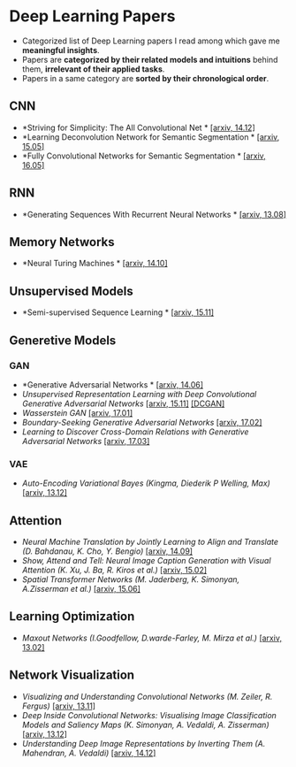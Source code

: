 # Deep Learning Papers
- Categorized list of Deep Learning papers I read among which gave me **meaningful insights**.
- Papers are **categorized by their related models and intuitions** behind them, **irrelevant of their applied tasks**.
- Papers in a same category are **sorted by their chronological order**.


## CNN
- *Striving for Simplicity: The All Convolutional Net * [[arxiv, 14.12]](http://arxiv.org/abs/1412.6806)
- *Learning Deconvolution Network for Semantic Segmentation *  [[arxiv, 15.05]](https://arxiv.org/abs/1505.04366)
- *Fully Convolutional Networks for Semantic Segmentation * [[arxiv, 16.05]](https://arxiv.org/abs/1605.06211)


## RNN
- *Generating Sequences With Recurrent Neural Networks * [[arxiv, 13.08]](http://arxiv.org/abs/1308.0850)


## Memory Networks
- *Neural Turing Machines * [[arxiv, 14.10]](http://arxiv.org/abs/1410.5401)


## Unsupervised Models
- *Semi-supervised Sequence Learning * [[arxiv, 15.11]](https://arxiv.org/abs/1511.01432)


## Generetive Models

### GAN
- *Generative Adversarial Networks * [[arxiv, 14.06]](http://arxiv.org/abs/1406.2661)
- *Unsupervised Representation Learning with Deep Convolutional Generative Adversarial Networks* [[arxiv, 15.11]](http://arxiv.org/abs/1511.06434) [[DCGAN]](./GAN/DCGAN)
- *Wasserstein GAN*  [[arxiv, 17.01]](http://arxiv.org/abs/1701.07875)
- *Boundary-Seeking Generative Adversarial Networks*  [[arxiv, 17.02]](http://arxiv.org/abs/1702.08431)
- *Learning to Discover Cross-Domain Relations with Generative Adversarial Networks*  [[arxiv, 17.03]](http://arxiv.org/abs/1703.05192)

### VAE
- *Auto-Encoding Variational Bayes (Kingma, Diederik P Welling, Max)* [[arxiv, 13.12]](http://arxiv.org/abs/1312.6114)


## Attention
- *Neural Machine Translation by Jointly Learning to Align and Translate (D. Bahdanau, K. Cho, Y. Bengio)* [[arxiv, 14.09]](http://arxiv.org/abs/1409.0473)
- *Show, Attend and Tell: Neural Image Caption Generation with Visual Attention (K. Xu, J. Ba, R. Kiros et al.)* [[arxiv, 15.02]](http://arxiv.org/abs/1502.03044)
- *Spatial Transformer Networks (M. Jaderberg, K. Simonyan, A.Zisserman et al.)* [[arxiv, 15.06]](http://arxiv.org/abs/1506.02025)


## Learning Optimization
- *Maxout Networks (I.Goodfellow, D.warde-Farley, M. Mirza et al.)* [[arxiv, 13.02]](https://arxiv.org/abs/1302.4389)


## Network Visualization
- *Visualizing and Understanding Convolutional Networks (M. Zeiler, R. Fergus)* [[arxiv, 13.11]](http://arxiv.org/abs/1311.2901)
- *Deep Inside Convolutional Networks: Visualising Image Classification Models and Saliency Maps (K. Simonyan, A. Vedaldi, A. Zisserman)* [[arxiv, 13.12]](http://arxiv.org/abs/1312.6034)
- *Understanding Deep Image Representations by Inverting Them (A. Mahendran, A. Vedaldi)* [[arxiv, 14.12]](http://arxiv.org/abs/1412.0035)

